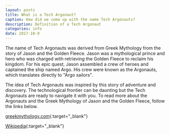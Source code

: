 ```yaml
---
layout: posts
title: What is a Tech Argonaut?
caption: How did we come up with the name Tech Argonauts?
description: Definition of a Tech Argonaut
categories: info
date: 2017-10-9
---
```

The name of Tech Argonauts was derived from Greek Mythology from the story of Jason and the Golden Fleece. Jason was a mythological prince and hero who was charged with retrieving the Golden Fleece to reclaim his kingdom. For his epic quest, Jason assembled a crew of heroes and captained the ship named Argo. His crew were known as the Argonauts, which translates directly to "Argo sailors".

The idea of Tech Argonauts was inspired by this story of adventure and discovery. The technological frontier can be daunting but the Tech Argonauts are ready to navigate it with you. To read more about the Argonauts and the Greek Mythology of Jason and the Golden Fleece, follow the links below.

[greekmythology.com](https://www.greekmythology.com/Myths/The_Myths/Argonauts/argonauts.html){:target="_blank"}

[Wikipedia](https://en.wikipedia.org/wiki/Argonauts){:target="_blank"}
